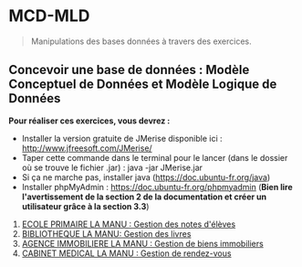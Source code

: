 # MCD-MLD

> Manipulations des bases données à travers des exercices.  

## Concevoir une base de données : Modèle Conceptuel de Données et Modèle Logique de Données

**Pour réaliser ces exercices, vous devrez :**

- Installer la version gratuite de JMerise disponible ici : http://www.jfreesoft.com/JMerise/
- Taper cette commande dans le terminal pour le lancer (dans le dossier où se trouve le fichier .jar) : java -jar JMerise.jar
- Si ça ne marche pas, installer java (https://doc.ubuntu-fr.org/java)
- Installer phpMyAdmin : https://doc.ubuntu-fr.org/phpmyadmin (**Bien lire l'avertissement de la section 2 de la documentation et créer un utilisateur grâce à la section 3.3**)

1. [ECOLE PRIMAIRE LA MANU : Gestion des notes d'élèves](https://github.com/La-Manu/Exercices-MCD/tree/master/school "Lien")
2. [BIBLIOTHEQUE LA MANU: Gestion des livres](https://github.com/La-Manu/Exercices-MCD/tree/master/library "Lien")
3. [AGENCE IMMOBILIERE LA MANU : Gestion de biens immobiliers](https://github.com/La-Manu/Exercices-MCD/tree/master/agency "Lien")
4. [CABINET MEDICAL LA MANU : Gestion de rendez-vous](https://github.com/La-Manu/Exercices-MCD/tree/master/medical "Lien")
